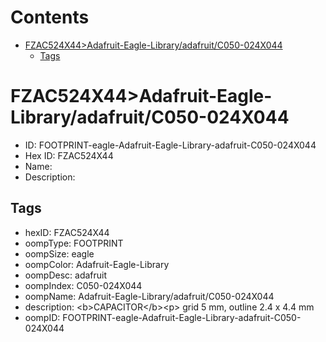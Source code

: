 



Contents
========

* [FZAC524X44>Adafruit-Eagle-Library/adafruit/C050-024X044](#fzac524x44adafruit-eagle-libraryadafruitc050-024x044)
	* [Tags](#tags)

# FZAC524X44>Adafruit-Eagle-Library/adafruit/C050-024X044

- ID: FOOTPRINT-eagle-Adafruit-Eagle-Library-adafruit-C050-024X044
- Hex ID: FZAC524X44
- Name: 
- Description: 

## Tags

- hexID: FZAC524X44
- oompType: FOOTPRINT
- oompSize: eagle
- oompColor: Adafruit-Eagle-Library
- oompDesc: adafruit
- oompIndex: C050-024X044
- oompName: Adafruit-Eagle-Library/adafruit/C050-024X044
- description: &lt;b&gt;CAPACITOR&lt;/b&gt;&lt;p&gt;
grid 5 mm, outline 2.4 x 4.4 mm
- oompID: FOOTPRINT-eagle-Adafruit-Eagle-Library-adafruit-C050-024X044
